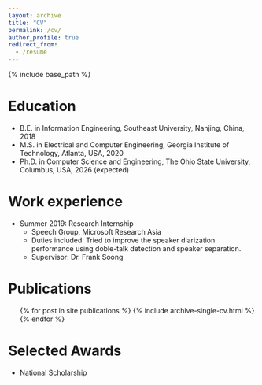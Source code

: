 ```yaml
---
layout: archive
title: "CV"
permalink: /cv/
author_profile: true
redirect_from:
  - /resume
---
```


{% include base_path %}

Education
======
* B.E. in Information Engineering, Southeast University, Nanjing, China, 2018
* M.S. in Electrical and Computer Engineering, Georgia Institute of Technology, Atlanta, USA, 2020
* Ph.D. in Computer Science and Engineering, The Ohio State University, Columbus, USA, 2026 (expected)

Work experience
======
* Summer 2019: Research Internship
  * Speech Group, Microsoft Research Asia
  * Duties included: Tried to improve the speaker diarization performance using doble-talk detection and speaker separation.
  * Supervisor: Dr. Frank Soong

Publications
======
  <ul>{% for post in site.publications %}
    {% include archive-single-cv.html %}
  {% endfor %}</ul>

Selected Awards
======
* National Scholarship
<!-- * Fall 2015: Research Assistant
  * Github University
  * Duties included: Merging pull requests
  * Supervisor: Professor Hub
   -->
   
<!--  
Skills
======
* Skill 1
* Skill 2
  * Sub-skill 2.1
  * Sub-skill 2.2
  * Sub-skill 2.3
* Skill 3 -->


<!--   
Talks
======
  <ul>{% for post in site.talks %}
    {% include archive-single-talk-cv.html %}
  {% endfor %}</ul>
  
Teaching
======
  <ul>{% for post in site.teaching %}
    {% include archive-single-cv.html %}
  {% endfor %}</ul>
  
Service and leadership
======
* Currently signed in to 43 different slack teams
 -->
